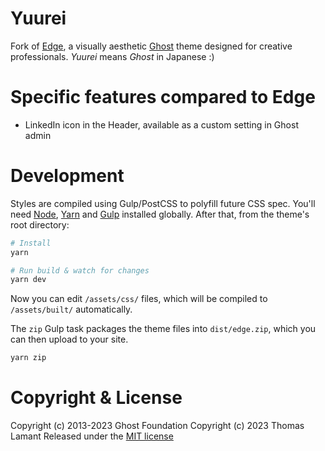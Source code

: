 # Yuurei

Fork of [Edge](https://github.com/TryGhost/Edge), a visually aesthetic [Ghost](https://github.com/TryGhost/Ghost) theme designed for creative professionals. _Yuurei_ means _Ghost_ in Japanese :)

# Specific features compared to Edge

- LinkedIn icon in the Header, available as a custom setting in Ghost admin

# Development

Styles are compiled using Gulp/PostCSS to polyfill future CSS spec. You'll need [Node](https://nodejs.org/), [Yarn](https://yarnpkg.com/) and [Gulp](https://gulpjs.com) installed globally. After that, from the theme's root directory:

```bash
# Install
yarn

# Run build & watch for changes
yarn dev
```

Now you can edit `/assets/css/` files, which will be compiled to `/assets/built/` automatically.

The `zip` Gulp task packages the theme files into `dist/edge.zip`, which you can then upload to your site.

```bash
yarn zip
```

# Copyright & License

Copyright (c) 2013-2023 Ghost Foundation
Copyright (c) 2023 Thomas Lamant
Released under the [MIT license](LICENSE)